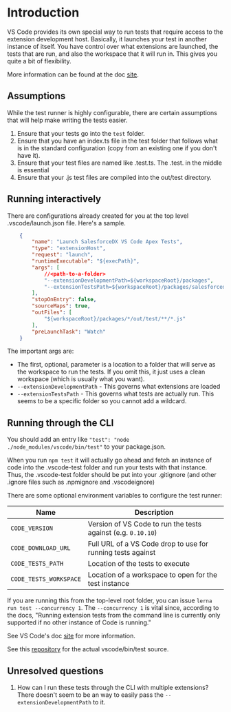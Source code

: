 # Introduction

VS Code provides its own special way to run tests that require access to
the extension development host. Basically, it launches your test in
another instance of itself. You have control over what extensions are
launched, the tests that are run, and also the workspace that it will
run in. This gives you quite a bit of flexibility.

More information can be found at the doc
[site](https://code.visualstudio.com/docs/extensions/testing-extensions).

## Assumptions

While the test runner is highly configurable, there are certain
assumptions that will help make writing the tests easier.

1. Ensure that your tests go into the `test` folder.
1. Ensure that you have an index.ts file in the test folder that follows
   what is in the standard configuration (copy from an existing one if
you don't have it).
1. Ensure that your test files are named like <something>.test.ts. The
   .test. in the middle is essential
1. Ensure that your .js test files are compiled into the out/test
   directory.

## Running interactively

There are configurations already created for you at the top level
.vscode/launch.json file. Here's a sample.

```json
    {
        "name": "Launch SalesforceDX VS Code Apex Tests",
        "type": "extensionHost",
        "request": "launch",
        "runtimeExecutable": "${execPath}",
        "args": [
            //<path-to-a-folder>
            "--extensionDevelopmentPath=${workspaceRoot}/packages",
            "--extensionTestsPath=${workspaceRoot}/packages/salesforcedx-vscode-apex/out/test"
        ],
        "stopOnEntry": false,
        "sourceMaps": true,
        "outFiles": [
            "${workspaceRoot}/packages/*/out/test/**/*.js"
        ],
        "preLaunchTask": "Watch"
    }
```

The important args are:
* The first, optional, parameter is a location to a folder that will serve as the
  workspace to run the tests. If you omit this, it just uses a clean
workspace (which is usually what you want).
* `--extensionDevelopmentPath` - This governs what extensions are loaded
* `--extensionTestsPath` - This governs what tests are actually run.
  This seems to be a specific folder so you cannot add a wildcard.

## Running through the CLI

You should add an entry like `"test": "node
./node_modules/vscode/bin/test"` to your package.json.

When you run `npm test` it will actually go ahead and fetch an instance
of code into the .vscode-test folder and run your tests with that
instance. Thus, the .vscode-test folder should be put into your
.gitignore (and other .ignore files such as .npmignore and
.vscodeignore)

There are some optional environment variables to configure the test
runner:

| Name        | Description       |
| ------------|-------------------|
| `CODE_VERSION` | Version of VS Code to run the tests against (e.g.  `0.10.10`) |
| `CODE_DOWNLOAD_URL` | Full URL of a VS Code drop to use for running tests against |
| `CODE_TESTS_PATH` | Location of the tests to execute |
| `CODE_TESTS_WORKSPACE` | Location of a workspace to open for the test instance |

If you are running this from the top-level root folder, you can issue
`lerna run test --concurrency 1`. The `--concurrency 1` is vital since,
according to the docs, "Running extension tests from the command line is
currently only supported if no other instance of Code is running."

See VS Code's doc
[site](https://code.visualstudio.com/docs/extensions/testing-extensions#_running-tests-automatically-on-travis-ci-build-machines)
for more information.

See this
[repository](https://github.com/Microsoft/vscode-extension-vscode/blob/master/bin/test)
for the actual vscode/bin/test source.

## Unresolved questions

1. How can I run these tests through the CLI with multiple extensions?
   There doesn't seem to be an way to easily pass the
`--extensionDevelopmentPath` to it.
